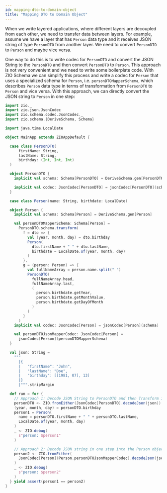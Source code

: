 ```yaml
---
id: mapping-dto-to-domain-object
title: "Mapping DTO to Domain Object"
---
```


When we write layered applications, where different layers are decoupled from each other, we need to transfer data between layers. For example, assume we have a layer that has `Person` data type and it receives JSON string of type `PersonDTO` from another layer. We need to convert `PersonDTO` to `Person` and maybe vice versa.

One way to do this is to write codec for `PersonDTO` and convert the JSON String to the `PersonDTO` and then convert `PersonDTO` to `Person`. This approach is not very convenient and we need to write some boilerplate code. With ZIO Schema we can simplify this process and write a codec for `Person` that uses a specialized schema for `Person`, i.e. `personDTOMapperSchema`, which describes `Person` data type in terms of transformation from `PersonDTO` to `Person` and vice versa. With this approach, we can directly convert the JSON string to `Person` in one step:

```scala mdoc:compile-only
import zio._
import zio.json.JsonCodec
import zio.schema.codec.JsonCodec._
import zio.schema.{DeriveSchema, Schema}

import java.time.LocalDate

object MainApp extends ZIOAppDefault {

  case class PersonDTO(
      firstName: String,
      lastName: String,
      birthday: (Int, Int, Int)
  )

  object PersonDTO {
    implicit val schema: Schema[PersonDTO] = DeriveSchema.gen[PersonDTO]

    implicit val codec: JsonCodec[PersonDTO] = jsonCodec[PersonDTO](schema)
  }

  case class Person(name: String, birthdate: LocalDate)

  object Person {
    implicit val schema: Schema[Person] = DeriveSchema.gen[Person]

    val personDTOMapperSchema: Schema[Person] =
      PersonDTO.schema.transform(
        f = dto => {
          val (year, month, day) = dto.birthday
          Person(
            dto.firstName + " " + dto.lastName,
            birthdate = LocalDate.of(year, month, day)
          )
        },
        g = (person: Person) => {
          val fullNameArray = person.name.split(" ")
          PersonDTO(
            fullNameArray.head,
            fullNameArray.last,
            (
              person.birthdate.getYear,
              person.birthdate.getMonthValue,
              person.birthdate.getDayOfMonth
            )
          )
        }
      )
    implicit val codec: JsonCodec[Person] = jsonCodec[Person](schema)

    val personDTOJsonMapperCodec: JsonCodec[Person] =
      jsonCodec[Person](personDTOMapperSchema)
  }

  val json: String =
    """
      |{
      |   "firstName": "John",
      |   "lastName": "Doe",
      |   "birthday": [[1981, 07], 13]
      |}
      |""".stripMargin

  def run = for {
    // Approach 1: Decode JSON String to PersonDTO and then Transform it into the Person object
    personDTO <- ZIO.fromEither(JsonCodec[PersonDTO].decodeJson(json))
    (year, month, day) = personDTO.birthday
    person1 = Person(
      name = personDTO.firstName + " " + personDTO.lastName,
      LocalDate.of(year, month, day)
    )
    _ <- ZIO.debug(
      s"person: $person1"
    )

    // Approach 2: Decode JSON string in one step into the Person object
    person2 <- ZIO.fromEither(
      JsonCodec[Person](Person.personDTOJsonMapperCodec).decodeJson(json)
    )
    _ <- ZIO.debug(
      s"person: $person2"
    )
  } yield assert(person1 == person2)
}
```
